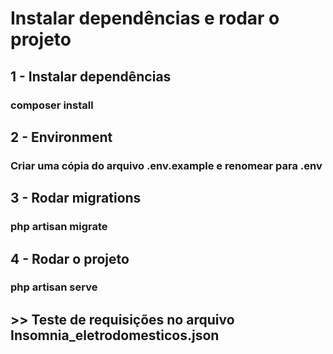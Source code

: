 # Instalar dependências e rodar o projeto

## 1 - Instalar dependências
### composer install
## 2 - Environment
### Criar uma cópia do arquivo .env.example e renomear para .env
## 3 - Rodar migrations
### php artisan migrate
## 4 - Rodar o projeto
### php artisan serve
## >> Teste de requisições no arquivo Insomnia_eletrodomesticos.json
